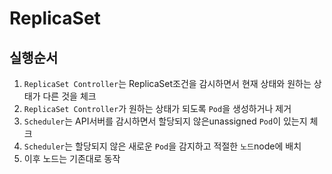 # ReplicaSet

## 실행순서

1. `ReplicaSet Controller`는 ReplicaSet조건을 감시하면서 현재 상태와 원하는 상태가 다른 것을 체크
2. `ReplicaSet Controller`가 원하는 상태가 되도록 `Pod`을 생성하거나 제거
3. `Scheduler`는 API서버를 감시하면서 할당되지 않은unassigned `Pod`이 있는지 체크
4. `Scheduler`는 할당되지 않은 새로운 `Pod`을 감지하고 적절한 `노드`node에 배치
5. 이후 노드는 기존대로 동작



